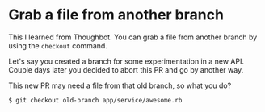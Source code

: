 # Grab a file from another branch

This I learned from Thoughbot. You can grab a file from another branch by using the `checkout` command.

Let's say you created a branch for some experimentation in a new API. Couple days later you decided to abort this PR and go by another way.

This new PR may need a file from that old branch, so what you do?

```git
$ git checkout old-branch app/service/awesome.rb
```

